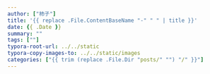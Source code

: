 ```yaml
---
author: ["柿子"]
title: '{{ replace .File.ContentBaseName "-" " " | title }}'
date: {{ .Date }}
summary: ""
tags: [""]
typora-root-url: ../../static
typora-copy-images-to: ../../static/images
categories: ["{{ trim (replace .File.Dir "posts/" "") "/" }}"]
---
```


